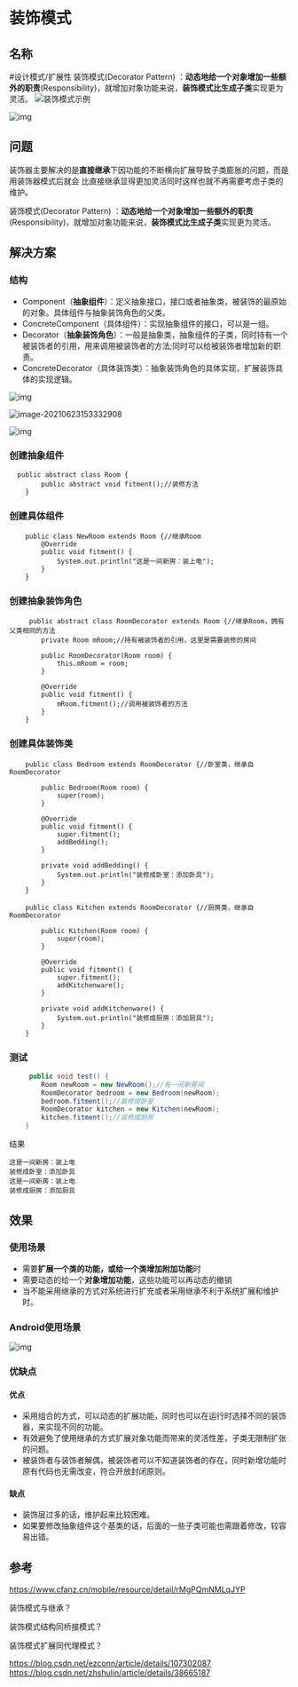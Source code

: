 # 装饰模式

## 名称
#设计模式/扩展性 
装饰模式(Decorator Pattern) ：**动态地给一个对象增加一些额外的职责**(Responsibility)，就增加对象功能来说，**装饰模式比生成子类**实现更为灵活。
![装饰模式示例](http://wupan.dns.army:5000/wupan/Typora-Picgo-Gitee/raw/branch/master/img/20210623152823.png)

![img](http://wupan.dns.army:5000/wupan/Typora-Picgo-Gitee/raw/branch/master/img/20210623154619.png)

## 问题
装饰器主要解决的是**直接继承**下因功能的不断横向扩展导致⼦类膨胀的问题，⽽是⽤装饰器模式后就会 ⽐直接继承显得更加灵活同时这样也就不再需要考虑⼦类的维护。

装饰模式(Decorator Pattern) ：**动态地给一个对象增加一些额外的职责**(Responsibility)，就增加对象功能来说，**装饰模式比生成子类**实现更为灵活。


## 解决方案
### 结构
* Component（**抽象组件**）：定义抽象接⼝，接口或者抽象类，被装饰的最原始的对象。具体组件与抽象装饰角色的父类。
* ConcreteComponent（具体组件）：实现抽象组件的接口，可以是一组。
* Decorator（**抽象装饰角色**）：一般是抽象类，抽象组件的子类，同时持有一个被装饰者的引用，用来调用被装饰者的方法;同时可以给被装饰者增加新的职责。
* ConcreteDecorator（具体装饰类）：抽象装饰角色的具体实现，扩展装饰具体的实现逻辑。



![img](http://wupan.dns.army:5000/wupan/Typora-Picgo-Gitee/raw/branch/master/img/20210623152911)



![image-20210623153332908](http://wupan.dns.army:5000/wupan/Typora-Picgo-Gitee/raw/branch/master/img/20210623153333.png)


![img](http://wupan.dns.army:5000/wupan/Typora-Picgo-Gitee/raw/branch/master/img/20210401094211.png)

### 创建抽象组件

```
  public abstract class Room {
        public abstract void fitment();//装修方法
    }
```

### 创建具体组件

```
    public class NewRoom extends Room {//继承Room
        @Override
        public void fitment() {
            System.out.println("这是一间新房：装上电");
        }
    }
```

### 创建抽象装饰角色
```
     public abstract class RoomDecorator extends Room {//继承Room，拥有父类相同的方法
        private Room mRoom;//持有被装饰者的引用，这里是需要装修的房间

        public RoomDecorator(Room room) {
            this.mRoom = room;
        }

        @Override
        public void fitment() {
            mRoom.fitment();//调用被装饰者的方法
        }
    }
```

### 创建具体装饰类

```
    public class Bedroom extends RoomDecorator {//卧室类，继承自RoomDecorator

        public Bedroom(Room room) {
            super(room);
        }

        @Override
        public void fitment() {
            super.fitment();
            addBedding();
        }

        private void addBedding() {
            System.out.println("装修成卧室：添加卧具");
        }
    }

    public class Kitchen extends RoomDecorator {//厨房类，继承自RoomDecorator

        public Kitchen(Room room) {
            super(room);
        }

        @Override
        public void fitment() {
            super.fitment();
            addKitchenware();
        }

        private void addKitchenware() {
            System.out.println("装修成厨房：添加厨具");
        }
    }
```


### 测试
```java
     public void test() {
        Room newRoom = new NewRoom();//有一间新房间
        RoomDecorator bedroom = new Bedroom(newRoom);
        bedroom.fitment();//装修成卧室
        RoomDecorator kitchen = new Kitchen(newRoom);
        kitchen.fitment();//装修成厨房
    }
```

结果
```
这是一间新房：装上电
装修成卧室：添加卧具
这是一间新房：装上电
装修成厨房：添加厨具
```


## 效果
### 使用场景
- 需要**扩展一个类的功能，或给一个类增加附加功能**时
- 需要动态的给一个**对象增加功能**，这些功能可以再动态的撤销
- 当不能采用继承的方式对系统进行扩充或者采用继承不利于系统扩展和维护时。

### Android使用场景

![img](http://wupan.dns.army:5000/wupan/Typora-Picgo-Gitee/raw/branch/master/img/20210623154126)

### 优缺点

#### 优点
- 采用组合的方式，可以动态的扩展功能，同时也可以在运行时选择不同的装饰器，来实现不同的功能。
- 有效避免了使用继承的方式扩展对象功能而带来的灵活性差，子类无限制扩张的问题。
- 被装饰者与装饰者解偶，被装饰者可以不知道装饰者的存在，同时新增功能时原有代码也无需改变，符合开放封闭原则。

#### 缺点
- 装饰层过多的话，维护起来比较困难。
- 如果要修改抽象组件这个基类的话，后面的一些子类可能也需跟着修改，较容易出错。





## 参考
https://www.cfanz.cn/mobile/resource/detail/rMgPQmNMLqJYP

装饰模式与继承？

装饰模式结构同桥接模式？

装饰模式扩展同代理模式？

https://blog.csdn.net/ezconn/article/details/107302087
https://blog.csdn.net/zhshulin/article/details/38665187
































